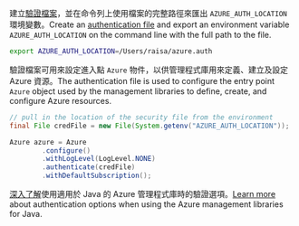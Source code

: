 <span data-ttu-id="02f85-101">建立[驗證檔案](../java-sdk-azure-authenticate.md#mgmt-file)，並在命令列上使用檔案的完整路徑來匯出 `AZURE_AUTH_LOCATION` 環境變數。</span><span class="sxs-lookup"><span data-stu-id="02f85-101">Create an [authentication file](../java-sdk-azure-authenticate.md#mgmt-file) and export an environment variable `AZURE_AUTH_LOCATION` on the command line with the full path to the file.</span></span>

```bash
export AZURE_AUTH_LOCATION=/Users/raisa/azure.auth
```

<span data-ttu-id="02f85-102">驗證檔案可用來設定進入點 `Azure` 物件，以供管理程式庫用來定義、建立及設定 Azure 資源。</span><span class="sxs-lookup"><span data-stu-id="02f85-102">The authentication file is used to configure the entry point `Azure` object used by the management libraries to define, create, and configure Azure resources.</span></span>

```java
// pull in the location of the security file from the environment 
final File credFile = new File(System.getenv("AZURE_AUTH_LOCATION"));

Azure azure = Azure
        .configure()
        .withLogLevel(LogLevel.NONE)
        .authenticate(credFile)
        .withDefaultSubscription();
```

<span data-ttu-id="02f85-103">[深入了解](../java-sdk-azure-authenticate.md#mgmt-auth)使用適用於 Java 的 Azure 管理程式庫時的驗證選項。</span><span class="sxs-lookup"><span data-stu-id="02f85-103">[Learn more](../java-sdk-azure-authenticate.md#mgmt-auth) about authentication options when using the Azure management libraries for Java.</span></span>